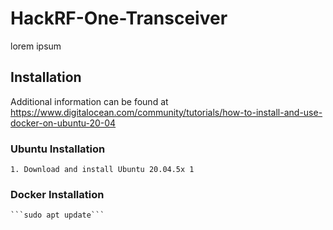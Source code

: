 # HackRF-One-Transceiver
lorem ipsum
## Installation
Additional information can be found at https://www.digitalocean.com/community/tutorials/how-to-install-and-use-docker-on-ubuntu-20-04

  ### Ubuntu Installation
    1. Download and install Ubuntu 20.04.5x 1
  
  ### Docker Installation
    ```sudo apt update```
